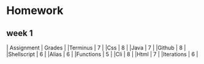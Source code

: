# Homework
## week 1

| Assignment | Grades |
|Terminus | 7 |
|Css | 8 |
|Java | 7 |
|Github | 8 |
|Shellscript | 6 |
|Alias | 6 |
|Functions | 5 |
|Cli | 8 |
|Html | 7 |
|Iterations | 6 |
